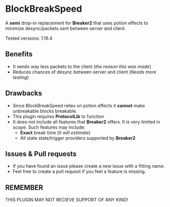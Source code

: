 # BlockBreakSpeed
A **semi** drop-in replacement for **Breaker2** that uses potion effects to minimize desync/packets sent between server and client.

Tested versions: 1.19.4

## Benefits
- It sends way less packets to the client (*the reason this was made*)
- Reduces chances of desync between server and client (*Needs more testing*)

## Drawbacks
- Since BlockBreakSpeed relies on potion effects it **cannot** make unbreakable blocks breakable.
- This plugin requires **ProtocolLib** to function
- It does not include all features that **Breaker2** offers. It is very limited in scope. Such features may include:
  - **Exact** break time (*It will estimate*)
  - All state state/trigger providers supported by **Breaker2**

## Issues & Pull requests
- If you have found an issue please create a new issue with a fitting name.
- Feel free to create a pull request if you feel a feature is missing.

## REMEMBER
THIS PLUGIN MAY NOT RECIEVE SUPPORT OF ANY KIND!
